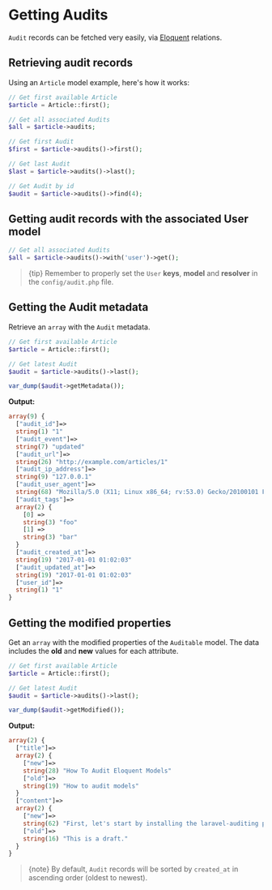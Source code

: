# Getting Audits
`Audit` records can be fetched very easily, via [Eloquent](https://laravel.com/docs/master/eloquent) relations.

## Retrieving audit records
Using an `Article` model example, here's how it works:

```php
// Get first available Article
$article = Article::first();

// Get all associated Audits
$all = $article->audits;

// Get first Audit
$first = $article->audits()->first();

// Get last Audit
$last = $article->audits()->last();

// Get Audit by id
$audit = $article->audits()->find(4);
```

## Getting audit records with the associated User model
```php
// Get all associated Audits
$all = $article->audits()->with('user')->get();
```

> {tip} Remember to properly set the `User` **keys**, **model** and **resolver** in the `config/audit.php` file.

## Getting the Audit metadata
Retrieve an `array` with the `Audit` metadata.

```php
// Get first available Article
$article = Article::first();

// Get latest Audit
$audit = $article->audits()->last();

var_dump($audit->getMetadata());
```

**Output:**
```php
array(9) {
  ["audit_id"]=>
  string(1) "1"
  ["audit_event"]=>
  string(7) "updated"
  ["audit_url"]=>
  string(26) "http://example.com/articles/1"
  ["audit_ip_address"]=>
  string(9) "127.0.0.1"
  ["audit_user_agent"]=>
  string(68) "Mozilla/5.0 (X11; Linux x86_64; rv:53.0) Gecko/20100101 Firefox/53.0"
  ["audit_tags"]=>
  array(2) {
    [0] =>
    string(3) "foo"
    [1] =>
    string(3) "bar"
  }
  ["audit_created_at"]=>
  string(19) "2017-01-01 01:02:03"
  ["audit_updated_at"]=>
  string(19) "2017-01-01 01:02:03"
  ["user_id"]=>
  string(1) "1"
}
```

## Getting the modified properties
Get an `array` with the modified properties of the `Auditable` model.
The data includes the **old** and **new** values for each attribute.

```php
// Get first available Article
$article = Article::first();

// Get latest Audit
$audit = $article->audits()->last();

var_dump($audit->getModified());
```

**Output:**
```php
array(2) {
  ["title"]=>
  array(2) {
    ["new"]=>
    string(28) "How To Audit Eloquent Models"
    ["old"]=>
    string(19) "How to audit models"
  }
  ["content"]=>
  array(2) {
    ["new"]=>
    string(62) "First, let's start by installing the laravel-auditing package."
    ["old"]=>
    string(16) "This is a draft."
  }
}
```

> {note} By default, `Audit` records will be sorted by `created_at` in ascending order (oldest to newest).
